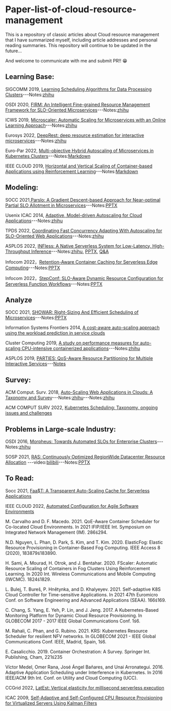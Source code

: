 # Paper-list-of-cloud-resource-management

This is a repository of classic articles about Cloud resource management that I have summarized myself, including article addresses and personal reading summaries. This repository will continue to be updated in the future...

And welcome to communicate with me and submit PR!! 😁

## Learning Base:

SIGCOMM 2019, [Learning Scheduling Algorithms for Data Processing Clusters](https://web.mit.edu/decima/)---Notes:[zhihu](https://zhuanlan.zhihu.com/p/410761376)

OSDI 2020, [FIRM: An Intelligent Fine-grained Resource Management Framework for SLO-Oriented Microservices](https://www.usenix.org/conference/osdi20/presentation/qiu)---Notes:[zhihu](https://zhuanlan.zhihu.com/p/523974566)

ICWS 2019, [Microscaler: Automatic Scaling for Microservices with an Online Learning Approach](https://ieeexplore.ieee.org/document/8818401)---Notes:[zhihu](https://zhuanlan.zhihu.com/p/566033097)

Eurosys 2022, [DeepRest: deep resource estimation for interactive microservices](https://dl.acm.org/doi/abs/10.1145/3492321.3519564)---Notes:[zhihu](https://zhuanlan.zhihu.com/p/568706604)

Euro-Par 2022, [Multi-objective Hybrid Autoscaling of Microservices in Kubernetes Clusters](https://dl.acm.org/doi/abs/10.1007/978-3-031-12597-3_15)---Notes:[Markdown](https://github.com/RuifMaxx/Paper-List-of-cloud-resource-management/blob/main/Markdown/Multi-objective%20Hybrid%20Autoscaling%20of%20Microservices%20in%20Kubernetes%20Clusters.md)

IEEE CLOUD 2019, [Horizontal and Vertical Scaling of Container-based Applications using Reinforcement Learning](https://ieeexplore.ieee.org/document/8814555)---Notes:[Markdown](https://github.com/RuifMaxx/Paper-List-of-cloud-resource-management/blob/main/Markdown/Horizontal%20and%20Vertical%20Scaling%20of%20Container-based%20Applications%20using%20Reinforcement%20Learning.md)

## Modeling:

SOCC 2021,[Parslo: A Gradient Descent-based Approach for Near-optimal Partial SLO Allotment in Microservices](https://dl.acm.org/doi/abs/10.1145/3472883.3486985)---Notes:[PPTX](https://github.com/RuifMaxx/Cloud-resource-management/blob/main/PPTX/Parslo%20A%20Gradient%20Descent-based%20Approach%20for%20Near-optimal%20Partial%20SLO%20Allotment%20in%20Microservices.pptx)

Usenix ICAC 2014, [Adaptive, Model-driven Autoscaling for Cloud Applications](https://www.usenix.org/conference/icac14/technical-sessions/presentation/gandhi)---Notes:[zhihu](https://zhuanlan.zhihu.com/p/560024479)

TPDS 2022, [Coordinating Fast Concurrency Adapting With Autoscaling for SLO-Oriented Web Applications](https://ieeexplore.ieee.org/document/9714008/)---Notes:[zhihu](https://zhuanlan.zhihu.com/p/564682407)

ASPLOS 2022, [INFless: A Native Serverless System for Low-Latency, High-Throughput Inference](https://dl.acm.org/doi/10.1145/3503222.3507709)---Notes:[zhihu](https://zhuanlan.zhihu.com/p/490113313), [PPTX](https://github.com/RuifMaxx/Paper-List-of-cloud-resource-management/blob/main/PPTX/infless.pptx), [Q&A](https://github.com/RuifMaxx/Paper-List-of-cloud-resource-management/blob/main/Markdown/infless%20Q%26A.md)

Infocom 2022，[Retention-Aware Container Caching for Serverless Edge Computing](https://ieeexplore.ieee.org/document/9796705)---Notes:[PPTX](https://github.com/RuifMaxx/Paper-List-of-cloud-resource-management/blob/main/PPTX/Retention-Aware%20Container%20Caching%20for%20Serverless%20Edge%20Computing.pptx)

Infocom 2022，[StepConf: SLO-Aware Dynamic Resource Configuration for Serverless Function Workflows](https://fangmingliu.github.io/files/INFOCOM22-serverless.pdf)---Notes:[PPTX](https://github.com/RuifMaxx/Paper-List-of-cloud-resource-management/blob/main/PPTX/StepConf.pptx)

## Analyze

SOCC 2021, [SHOWAR: Right-Sizing And Efficient Scheduling of Microservices](https://dl.acm.org/doi/10.1145/3472883.3486999)---Notes:[PPTX](https://github.com/RuifMaxx/Cloud-resource-management/blob/main/PPTX/SHOWAR%20Right-Sizing%20And%20Efficient%20Scheduling%20of%20Microservices.pptx)

Information Systems Frontiers 2014, [A cost-aware auto-scaling approach using the workload prediction in service clouds](https://link.springer.com/article/10.1007/s10796-013-9459-0)

Cluster Computing 2019, [A study on performance measures for auto-scaling CPU-intensive containerized applications](https://link.springer.com/article/10.1007/s10586-018-02890-1)---Notes:[zhihu](https://zhuanlan.zhihu.com/p/574775706)

ASPLOS 2019, [PARTIES: QoS-Aware Resource Partitioning for Multiple Interactive Services](https://sc2682cornell.github.io/publication/parties/)---[Notes](https://nbjl.nankai.edu.cn/2020/0427/c12124a270196/page.htm)

## Survey:

ACM Comput. Surv. 2018, [Auto-Scaling Web Applications in Clouds: A Taxonomy and Survey](https://dl.acm.org/doi/10.1145/3148149)---Notes:[zhihu](https://zhuanlan.zhihu.com/p/557889153)---Notes:[zhihu](https://zhuanlan.zhihu.com/p/564682407)

ACM COMPUT SURV 2022, [Kubernetes Scheduling: Taxonomy, ongoing issues and challenges](https://dl.acm.org/doi/abs/10.1145/3539606)

## Problems in Large-scale Industry:

OSDI 2016, [Morpheus: Towards Automated SLOs for Enterprise Clusters](https://www.usenix.org/conference/osdi16/technical-sessions/presentation/jyothi)---Notes:[zhihu](https://zhuanlan.zhihu.com/p/529397407)

SOSP 2021, [RAS: Continuously Optimized RegionWide Datacenter Resource Allocation](https://research.facebook.com/publications/ras-continuously-optimized-region-wide-datacenter-resource-allocation/) ---video:[bilibili](https://www.bilibili.com/video/BV1Kf4y13715/?vd_source=903ff08588b90a29f9c0626c08eb9671)---Notes:[PPTX](https://github.com/RuifMaxx/Cloud-resource-management/blob/main/PPTX/RAS%20Continuously%20Optimized%20RegionWide%20Datacenter%20Resource%20Allocation.pptx)

## To Read:

Socc 2021, [Faa$T: A Transparent Auto-Scaling Cache for Serverless Applications](https://www.microsoft.com/en-us/research/uploads/prod/2021/06/socc2021.pdf)

IEEE CLOUD 2022, [Automated Configuration for Agile Software Environments](https://ieeexplore.ieee.org/document/9860602)

M. Carvalho and D. F. Macedo. 2021. QoE-Aware Container Scheduler for Co-located Cloud Environments. In 2021 IFIP/IEEE Int. Symposium on Integrated Network Management (IM). 286ś294.

N.D. Nguyen, L. Phan, D. Park, S. Kim, and T. Kim. 2020. ElasticFog: Elastic Resource Provisioning in Container-Based Fog Computing. IEEE Access 8 (2020), 183879ś183890.

H. Sami, A. Mourad, H. Otrok, and J. Bentahar. 2020. FScaler: Automatic Resource Scaling of Containers in Fog Clusters Using Reinforcement Learning. In 2020 Int. Wireless Communications and Mobile Computing (IWCMC). 1824ś1829.

L. Bulej, T. Bureš, P. Hnětynka, and D. Khalyeyev. 2021. Self-adaptive K8S Cloud Controller for Time-sensitive Applications. In 2021 47th Euromicro Conf. on Software Engineering and Advanced Applications (SEAA). 166ś169.

C. Chang, S. Yang, E. Yeh, P. Lin, and J. Jeng. 2017. A Kubernetes-Based Monitoring Platform for Dynamic Cloud Resource Provisioning. In GLOBECOM 2017 - 2017 IEEE Global Communications Conf. 1ś6.

M. Rahali, C. Phan, and G. Rubino. 2021. KRS: Kubernetes Resource Scheduler for resilient NFV networks. In GLOBECOM 2021 - IEEE Global Communications Conf. IEEE, Madrid, Spain, 1ś6.

E. Casalicchio. 2019. Container Orchestration: A Survey. Springer Int. Publishing, Cham, 221ś235

Víctor Medel, Omer Rana, José Ángel Bañares, and Unai Arronategui. 2016. Adaptive Application Scheduling under Interference in Kubernetes. In 2016 IEEE/ACM 9th Int. Conf. on Utility and Cloud Computing (UCC). 

CCGrid 2022, [LatEst: Vertical elasticity for millisecond serverless execution](https://ieeexplore.ieee.org/document/9825925/)

ICAC 2009, [Self-Adaptive and Self-Configured CPU Resource Provisioning for Virtualized Servers Using Kalman Filters](https://dl.acm.org/doi/10.1145/1555228.1555261)
